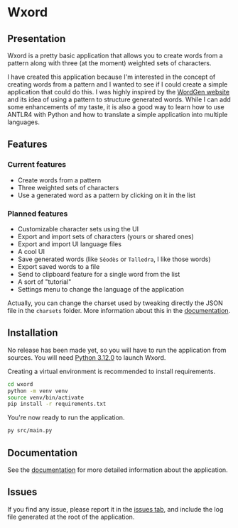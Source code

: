 # Wxord

## Presentation

Wxord is a pretty basic application that allows you to create words from a pattern along with three (at the moment) weighted sets of characters.

I have created this application because I'm interested in the concept of creating words from a pattern and I wanted to see if I could create a simple application that could do this. I was highly inspired by the [WordGen website](https://www.wordgen.eu/#!en/generator/from-letters) and its idea of using a pattern to structure generated words. While I can add some enhancements of my taste, it is also a good way to learn how to use ANTLR4 with Python and how to translate a simple application into multiple languages.

## Features

### Current features

- Create words from a pattern
- Three weighted sets of characters
- Use a generated word as a pattern by clicking on it in the list

### Planned features

- Customizable character sets using the UI
- Export and import sets of characters (yours or shared ones)
- Export and import UI language files
- A cool UI
- Save generated words (like `Séodès` or `Talledra`, I like those words)
- Export saved words to a file
- Send to clipboard feature for a single word from the list
- A sort of "tutorial"
- Settings menu to change the language of the application

Actually, you can change the charset used by tweaking directly the JSON file in the `charsets` folder. More information about this in the [documentation](doc/doc.md).

## Installation

No release has been made yet, so you will have to run the application from sources. You will need [Python 3.12.0](https://www.python.org/downloads/release/python-3120/) to launch Wxord.

Creating a virtual environment is recommended to install requirements.

```bash
cd wxord
python -m venv venv
source venv/bin/activate
pip install -r requirements.txt
```

You're now ready to run the application.

```bash
py src/main.py
```

## Documentation

See the [documentation](doc/doc.md) for more detailed information about the application.

## Issues

If you find any issue, please report it in the [issues tab](https://github.com/ZWerduex/wxord/issues), and include the log file generated at the root of the application.